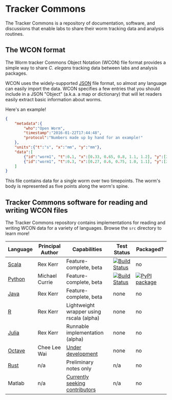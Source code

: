 # Tracker Commons

The Tracker Commons is a repository of documentation, software, and discussions that enable labs to share their worm tracking data and analysis routines.

## The WCON format

The Worm tracker Commons Object Notation (WCON) file format provides a simple way to share _C. elegans_ tracking data between labs and analysis packages.

WCON uses the widely-supported [JSON](http://json.org) file format, so almost any language can easily import the data.
WCON specifies a few entries that you should include in a JSON "Object" (a.k.a. a map or dictionary) that will let
readers easily extract basic information about worms.

Here's an example!

```JSON
{
    "metadata":{
        "who":"Open Worm",
        "timestamp":"2016-01-22T17:44:48",
        "protocol":"Numbers made up by hand for an example!"
    },
    "units":{"t":"s", "x":"mm", "y":"mm"},
    "data":[
        {"id":"worm1", "t":0.1, "x":[0.33, 0.65, 0.8, 1.1, 1.2], "y":[2.31, 2.25, 2.0, 1.87, 1.66]},
        {"id":"worm1", "t":0.3, "x":[0.27, 0.6, 0.75, 1.0, 1.1], "y":[2.4, 2.3, 2.07, 1.78, 1.75]}
    ]
}
```

This file contains data for a single worm over two timepoints.  The worm's body is represented as
five points along the worm's spine.

## Tracker Commons software for reading and writing WCON files

The Tracker Commons repository contains implementations for reading and writing WCON data for a variety of languages.  Browse the `src` directory to learn more!

| Language  | Principal Author  |  Capabilities |  Test Status | Packaged? |
| ------------- | ------------- | ------------- | ----------------- |------|
| [Scala](src/scala)  | Rex Kerr  | Feature-complete, beta  | [![Build Status](https://semaphoreci.com/api/v1/ichoran/tracker-commons/branches/master/badge.svg)](https://semaphoreci.com/ichoran/tracker-commons) | no |
| [Python](src/Python)  | Michael Currie | Feature-complete, beta | [![Build Status](https://travis-ci.org/openworm/tracker-commons.svg?branch=master)](https://travis-ci.org/openworm/tracker-commons) | [![PyPI package](https://badge.fury.io/py/wcon.svg)](http://badge.fury.io/py/wcon)  |
| [Java](src/java) | Rex Kerr | Feature-complete, beta | none | no |
| [R](src/R)  | Rex Kerr  | Lightweight wrapper using rscala (alpha) | none | no |
| [Julia](src/julia)  | Rex Kerr  | Runnable implementation (alpha) | none | no |
| [Octave](src/octave)  | Chee Lee Wai  | [Under development](https://github.com/openworm/tracker-commons/issues/45) | none | no |
| [Rust](src/Rust)  | n/a  | Preliminary notes only | n/a | no |
| Matlab  | n/a  | [Currently seeking contributors](https://github.com/openworm/tracker-commons/issues/45) | n/a | no |

